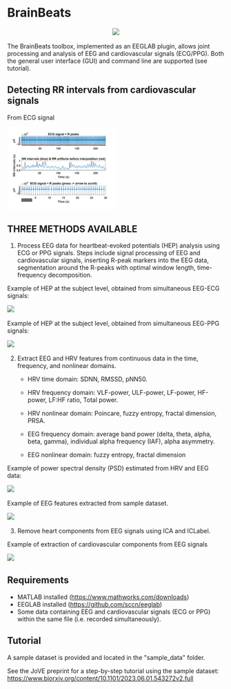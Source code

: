 <!-- <p align="center"> -->
# BrainBeats
<!-- </p> -->

<p align="center" width="100%">
    <img width="50%" src="https://github.com/amisepa/BrainBeats/blob/v1.4/brainbeats_logo.png">
</p>

The BrainBeats toolbox, implemented as an EEGLAB plugin, allows joint processing and analysis of EEG and cardiovascular signals (ECG/PPG). Both the general user interface (GUI) and command line are supported (see tutorial). 

## Detecting RR intervals from cardiovascular signals

From ECG signal
<p width="100%">
    <img width="50%" src="https://github.com/amisepa/BrainBeats/blob/v1.4/figures/fig4.png"> 
</p>


## THREE METHODS AVAILABLE

1) Process EEG data for heartbeat-evoked potentials (HEP) analysis using ECG or PPG signals. Steps include signal processing of EEG and cardiovascular signals, inserting R-peak markers into the EEG data, segmentation around the R-peaks with optimal window length, time-frequency decomposition.

Example of HEP at the subject level, obtained from simultaneous EEG-ECG signals:
<p width="100%">
    <img width="50%" src="https://github.com/amisepa/BrainBeats/blob/v1.4/figures/fig1.11.png"> 
</p>

Example of HEP at the subject level, obtained from simultaneous EEG-PPG signals:
<p width="100%">
    <img width="50%" src="https://github.com/amisepa/BrainBeats/blob/v1.4/figures/fig1.17.png">
</p>

2) Extract EEG and HRV features from continuous data in the time, frequency, and nonlinear domains. 
    - HRV time domain: SDNN, RMSSD, pNN50.
    - HRV frequency domain: VLF-power, ULF-power, LF-power, HF-power, LF:HF ratio, Total power. 
    - HRV nonlinear domain: Poincare, fuzzy entropy, fractal dimension, PRSA. 
    
    - EEG frequency domain: average band power (delta, theta, alpha, beta, gamma), individual alpha frequency (IAF), alpha asymmetry.
    - EEG nonlinear domain: fuzzy entropy, fractal dimension

Example of power spectral density (PSD) estimated from HRV and EEG data:
<p width="100%">
    <img width="50%" src="https://github.com/amisepa/BrainBeats/blob/v1.4/figures/fig2.4.png"> 
</p>

Example of EEG features extracted from sample dataset.
<p width="100%">
    <img width="50%" src="https://github.com/amisepa/BrainBeats/blob/v1.4/figures/fig2.5.png"> 
</p>

3) Remove heart components from EEG signals using ICA and ICLabel.
   
Example of extraction of cardiovascular components from EEG signals
<p width="100%">
    <img width="50%" src="https://github.com/amisepa/BrainBeats/blob/v1.4/figures/fig3.3.png"> 
</p>

## Requirements

- MATLAB installed (https://www.mathworks.com/downloads)
- EEGLAB installed (https://github.com/sccn/eeglab)
- Some data containing EEG and cardiovascular signals (ECG or PPG) within the same file (i.e. recorded simultaneously). 
 
## Tutorial

A sample dataset is provided and located in the "sample_data" folder. 

See the JoVE preprint for a step-by-step tutorial using the sample dataset: https://www.biorxiv.org/content/10.1101/2023.06.01.543272v2.full

